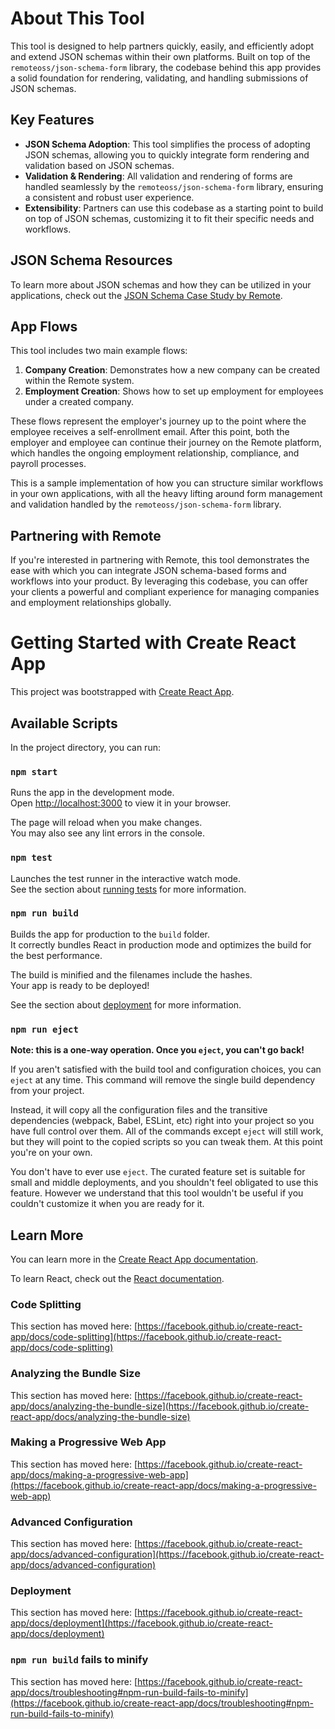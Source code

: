 # About This Tool

This tool is designed to help partners quickly, easily, and efficiently adopt and extend JSON schemas within their own platforms. Built on top of the `remoteoss/json-schema-form` library, the codebase behind this app provides a solid foundation for rendering, validating, and handling submissions of JSON schemas.

## Key Features

- **JSON Schema Adoption**: This tool simplifies the process of adopting JSON schemas, allowing you to quickly integrate form rendering and validation based on JSON schemas.
- **Validation & Rendering**: All validation and rendering of forms are handled seamlessly by the `remoteoss/json-schema-form` library, ensuring a consistent and robust user experience.
- **Extensibility**: Partners can use this codebase as a starting point to build on top of JSON schemas, customizing it to fit their specific needs and workflows.

## JSON Schema Resources

To learn more about JSON schemas and how they can be utilized in your applications, check out the [JSON Schema Case Study by Remote](https://remoteoss.io/).

## App Flows

This tool includes two main example flows:

1. **Company Creation**: Demonstrates how a new company can be created within the Remote system.
2. **Employment Creation**: Shows how to set up employment for employees under a created company.

These flows represent the employer's journey up to the point where the employee receives a self-enrollment email. After this point, both the employer and employee can continue their journey on the Remote platform, which handles the ongoing employment relationship, compliance, and payroll processes.

This is a sample implementation of how you can structure similar workflows in your own applications, with all the heavy lifting around form management and validation handled by the `remoteoss/json-schema-form` library.

## Partnering with Remote

If you're interested in partnering with Remote, this tool demonstrates the ease with which you can integrate JSON schema-based forms and workflows into your product. By leveraging this codebase, you can offer your clients a powerful and compliant experience for managing companies and employment relationships globally.


# Getting Started with Create React App

This project was bootstrapped with [Create React App](https://github.com/facebook/create-react-app).

## Available Scripts

In the project directory, you can run:

### `npm start`

Runs the app in the development mode.\
Open [http://localhost:3000](http://localhost:3000) to view it in your browser.

The page will reload when you make changes.\
You may also see any lint errors in the console.

### `npm test`

Launches the test runner in the interactive watch mode.\
See the section about [running tests](https://facebook.github.io/create-react-app/docs/running-tests) for more information.

### `npm run build`

Builds the app for production to the `build` folder.\
It correctly bundles React in production mode and optimizes the build for the best performance.

The build is minified and the filenames include the hashes.\
Your app is ready to be deployed!

See the section about [deployment](https://facebook.github.io/create-react-app/docs/deployment) for more information.

### `npm run eject`

**Note: this is a one-way operation. Once you `eject`, you can't go back!**

If you aren't satisfied with the build tool and configuration choices, you can `eject` at any time. This command will remove the single build dependency from your project.

Instead, it will copy all the configuration files and the transitive dependencies (webpack, Babel, ESLint, etc) right into your project so you have full control over them. All of the commands except `eject` will still work, but they will point to the copied scripts so you can tweak them. At this point you're on your own.

You don't have to ever use `eject`. The curated feature set is suitable for small and middle deployments, and you shouldn't feel obligated to use this feature. However we understand that this tool wouldn't be useful if you couldn't customize it when you are ready for it.

## Learn More

You can learn more in the [Create React App documentation](https://facebook.github.io/create-react-app/docs/getting-started).

To learn React, check out the [React documentation](https://reactjs.org/).

### Code Splitting

This section has moved here: [https://facebook.github.io/create-react-app/docs/code-splitting](https://facebook.github.io/create-react-app/docs/code-splitting)

### Analyzing the Bundle Size

This section has moved here: [https://facebook.github.io/create-react-app/docs/analyzing-the-bundle-size](https://facebook.github.io/create-react-app/docs/analyzing-the-bundle-size)

### Making a Progressive Web App

This section has moved here: [https://facebook.github.io/create-react-app/docs/making-a-progressive-web-app](https://facebook.github.io/create-react-app/docs/making-a-progressive-web-app)

### Advanced Configuration

This section has moved here: [https://facebook.github.io/create-react-app/docs/advanced-configuration](https://facebook.github.io/create-react-app/docs/advanced-configuration)

### Deployment

This section has moved here: [https://facebook.github.io/create-react-app/docs/deployment](https://facebook.github.io/create-react-app/docs/deployment)

### `npm run build` fails to minify

This section has moved here: [https://facebook.github.io/create-react-app/docs/troubleshooting#npm-run-build-fails-to-minify](https://facebook.github.io/create-react-app/docs/troubleshooting#npm-run-build-fails-to-minify)
